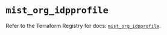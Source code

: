 # `mist_org_idpprofile`

Refer to the Terraform Registry for docs: [`mist_org_idpprofile`](https://registry.terraform.io/providers/juniper/mist/0.6.0/docs/resources/org_idpprofile).
